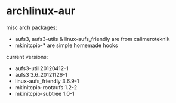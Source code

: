 archlinux-aur
=============

misc arch packages:

* aufs3, aufs3-utils & linux-aufs_friendly are from calimeroteknik
* mkinitcpio-* are simple homemade hooks

current versions:

* aufs3-util                20120412-1
* aufs3                     3.6_20121126-1
* linux-aufs_friendly       3.6.9-1
* mkinitcpio-rootaufs       1.2-2
* mkinitcpio-subtree        1.0-1
